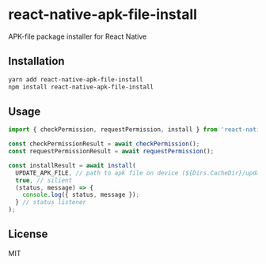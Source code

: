 # react-native-apk-file-install

APK-file package installer for React Native

## Installation

```sh
yarn add react-native-apk-file-install
npm install react-native-apk-file-install
```

## Usage


```js
import { checkPermission, requestPermission, install } from 'react-native-apk-file-install';

const checkPermissionResult = await checkPermission();
const requestPermissionResult = await requestPermission();

const installResult = await install(
  UPDATE_APK_FILE, // path to apk file on device (${Dirs.CacheDir}/update.apk)
  true, // silient
  (status, message) => {
    console.log({ status, message });
  } // status listener
);
```

## License

MIT
